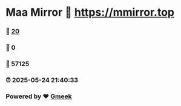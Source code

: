# Maa Mirror :link: https://mmirror.top 
### :page_facing_up: [20](https://mmirror.top/tag.html) 
### :speech_balloon: 0 
### :hibiscus: 57125 
### :alarm_clock: 2025-05-24 21:40:33 
### Powered by :heart: [Gmeek](https://github.com/Meekdai/Gmeek)
